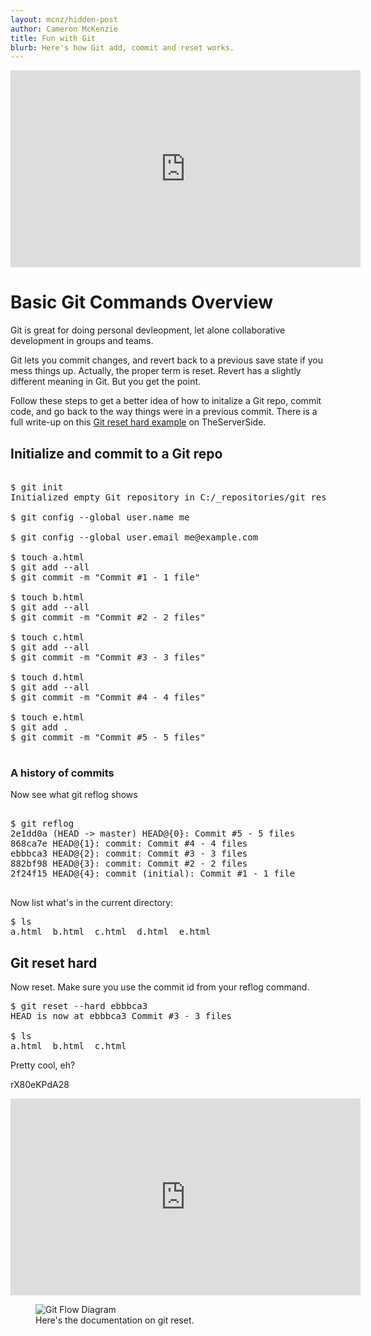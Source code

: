 ```yaml
---
layout: mcnz/hidden-post
author: Cameron McKenzie
title: Fun with Git
blurb: Here's how Git add, commit and reset works.
---
```


<div class="embed-responsive embed-responsive-16by9">
<iframe width="560" height="315" src="https://www.youtube.com/embed/XTolZqmZq6s" frameborder="0" allow="accelerometer; autoplay; clipboard-write; encrypted-media; gyroscope; picture-in-picture" allowfullscreen></iframe>
</div>


# Basic Git Commands Overview

Git is great for doing personal devleopment, let alone collaborative development in groups and teams.

Git lets you commit changes, and revert back to a previous save state if you mess things up. Actually, the proper term is reset. Revert has a slightly different meaning in Git. But you get the point.

Follow these steps to get a better idea of how to initalize a Git repo, commit code, and go back to the way things were in a previous commit. There is a full write-up on this <a href="https://www.theserverside.com/video/How-to-use-the-git-reset-hard-command-to-change-a-commit-history">Git reset hard example</a> on TheServerSide.

## Initialize and commit to a Git repo

<pre>

$ git init
Initialized empty Git repository in C:/_repositories/git reset hard/.git/

$ git config --global user.name me

$ git config --global user.email me@example.com

$ touch a.html
$ git add --all 
$ git commit -m "Commit #1 - 1 file"

$ touch b.html
$ git add --all
$ git commit -m "Commit #2 - 2 files"

$ touch c.html
$ git add --all 
$ git commit -m "Commit #3 - 3 files"

$ touch d.html
$ git add --all
$ git commit -m "Commit #4 - 4 files"

$ touch e.html
$ git add . 
$ git commit -m "Commit #5 - 5 files"

</pre>

### A history of commits

Now see what git reflog shows

<pre>

$ git reflog
2e1dd0a (HEAD -> master) HEAD@{0}: Commit #5 - 5 files
868ca7e HEAD@{1}: commit: Commit #4 - 4 files
ebbbca3 HEAD@{2}: commit: Commit #3 - 3 files
882bf98 HEAD@{3}: commit: Commit #2 - 2 files
2f24f15 HEAD@{4}: commit (initial): Commit #1 - 1 file

</pre>

Now list what's in the current directory:

<pre>
$ ls
a.html  b.html  c.html  d.html  e.html
</pre>

## Git reset hard

Now reset. Make sure you use the commit id from your reflog command.

<pre>
$ git reset --hard ebbbca3
HEAD is now at ebbbca3 Commit #3 - 3 files

$ ls
a.html  b.html  c.html
</pre>

Pretty cool, eh?

rX80eKPdA28

<div class="embed-responsive embed-responsive-16by9">
<iframe width="560" height="315" src="https://www.youtube.com/embed/rX80eKPdA28" frameborder="0" allow="accelerometer; autoplay; clipboard-write; encrypted-media; gyroscope; picture-in-picture" allowfullscreen></iframe>
</div>

<figure class="figure">
  <img src="https://cdn.ttgtmedia.com/rms/editorial/071918_help_file_half_column_desktop.png" alt="Git Flow Diagram" class="img-fluid mx-auto d-block img-thumbnail rounded ">
  <figcaption class="figure-caption">Here's the documentation on git reset.</figcaption>
</figure>



